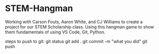 # STEM-Hangman
Working with Carson Fouts, Aaron White, and CJ Williams to create a project for our STEM Scholarship class. Using this hangman game to show them fundamentals of using VS Code, Git, Python.

steps to push to git:
git status
git add .
git commit -m "what you did"
git push
